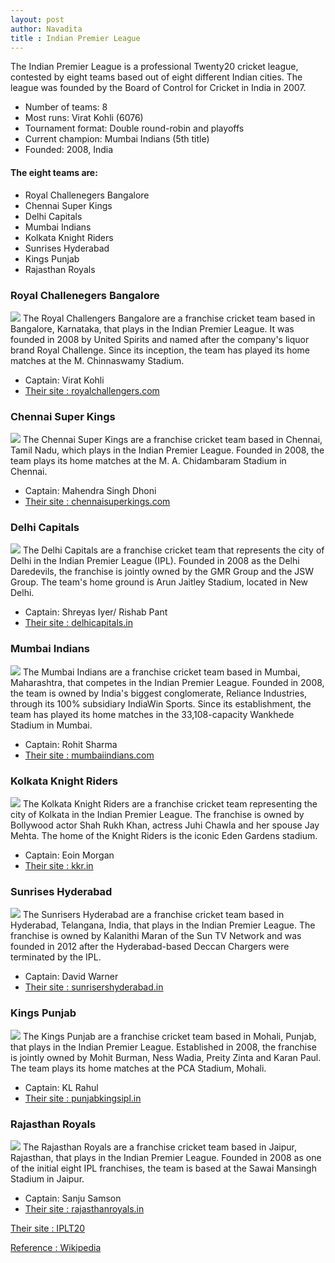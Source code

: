 ```yaml
---
layout: post
author: Navadita
title : Indian Premier League
---
```


The Indian Premier League is a professional Twenty20 cricket league, contested by eight teams based out of eight different Indian cities. The league was founded by the Board of Control for Cricket in India in 2007.

- Number of teams: 8
- Most runs: Virat Kohli (6076)
- Tournament format: Double round-robin and playoffs
- Current champion: Mumbai Indians (5th title)
- Founded: 2008, India

#### The eight teams are:
- Royal Challenegers Bangalore
- Chennai Super Kings
- Delhi Capitals
- Mumbai Indians
- Kolkata Knight Riders
- Sunrises Hyderabad
- Kings Punjab
- Rajasthan Royals

### Royal Challenegers Bangalore
![](/assets/images/blog/rcb.png)
The Royal Challengers Bangalore are a franchise cricket team based in Bangalore, Karnataka, that plays in the Indian Premier League. It was founded in 2008 by United Spirits and named after the company's liquor brand Royal Challenge. Since its inception, the team has played its home matches at the M. Chinnaswamy Stadium. 
- Captain: Virat Kohli
- [Their site : royalchallengers.com](https://www.royalchallengers.com/)

### Chennai Super Kings 
![](/assets/images/blog/csk.png)
The Chennai Super Kings are a franchise cricket team based in Chennai, Tamil Nadu, which plays in the Indian Premier League. Founded in 2008, the team plays its home matches at the M. A. Chidambaram Stadium 
in Chennai. 
- Captain: Mahendra Singh Dhoni
- [Their site : chennaisuperkings.com](https://www.chennaisuperkings.com/CSK_WEB/index.html)

### Delhi Capitals 
![](/assets/images/blog/dc2.png)
The Delhi Capitals are a franchise cricket team that represents the city of Delhi in the Indian Premier League (IPL). Founded in 2008 as the Delhi Daredevils, the franchise is jointly owned by the GMR Group and the JSW Group. The team's home ground is Arun Jaitley Stadium, located in New Delhi.
- Captain: Shreyas Iyer/ Rishab Pant
- [Their site : delhicapitals.in](https://www.delhicapitals.in/)

### Mumbai Indians 
![](/assets/images/blog/mi2.png)
The Mumbai Indians are a franchise cricket team based in Mumbai, Maharashtra, that competes in the Indian Premier League. Founded in 2008, the team is owned by India's biggest conglomerate, Reliance Industries, through its 100% subsidiary IndiaWin Sports. Since its establishment, the team has played its home matches in the 33,108-capacity Wankhede Stadium in Mumbai.
- Captain: Rohit Sharma
- [Their site : mumbaiindians.com](hhttps://www.mumbaiindians.com/)

### Kolkata Knight Riders 
![](/assets/images/blog/kkr.png)
The Kolkata Knight Riders are a franchise cricket team representing the city of Kolkata in the Indian Premier League. The franchise is owned by Bollywood actor Shah Rukh Khan, actress Juhi Chawla and her spouse Jay Mehta. The home of the Knight Riders is the iconic Eden Gardens stadium.
- Captain: Eoin Morgan
- [Their site : kkr.in](https://www.kkr.in/)

### Sunrises Hyderabad 
![](/assets/images/blog/srh.png)
The Sunrisers Hyderabad are a franchise cricket team based in Hyderabad, Telangana, India, that plays in the Indian Premier League. The franchise is owned by Kalanithi Maran of the Sun TV Network and was founded in 2012 after the Hyderabad-based Deccan Chargers were terminated by the IPL. 
- Captain: David Warner
- [Their site : sunrisershyderabad.in](https://www.sunrisershyderabad.in/)

### Kings Punjab 
![](/assets/images/blog/pk.png)
The Kings Punjab are a franchise cricket team based in Mohali, Punjab, that plays in the Indian Premier League. Established in 2008, the franchise is jointly owned by Mohit Burman, Ness Wadia, Preity Zinta and Karan Paul. The team plays its home matches at the PCA Stadium, Mohali.
- Captain: KL Rahul
- [Their site : punjabkingsipl.in](https://www.punjabkingsipl.in/)

### Rajasthan Royals 
![](/assets/images/blog/rr.png)
The Rajasthan Royals are a franchise cricket team based in Jaipur, Rajasthan, that plays in the Indian Premier League. Founded in 2008 as one of the initial eight IPL franchises, the team is based at the Sawai Mansingh Stadium in Jaipur.
- Captain: Sanju Samson
- [Their site : rajasthanroyals.in](http://www.rajasthanroyals.com/)

[Their site : IPLT20](https://www.iplt20.com/)

[Reference : Wikipedia](https://www.google.com/search?q=IPL&biw=1600&bih=700&sxsrf=ALeKk034ZFbhOZCGxR9jsts__s8_BKl56g%3A1625492006390&ei=JgrjYM2qF82F4-EPvaKbwAw&oq=IPL&gs_lcp=Cgdnd3Mtd2l6EAMyBwgjELADECcyBwgAEEcQsAMyBwgAEEcQsAMyBwgAEEcQsAMyBwgAEEcQsAMyBwgAEEcQsAMyBwgAEEcQsAMyBwgAEEcQsAMyBwgAEEcQsANKBAhBGABQAFgAYJXgHGgCcAJ4AIABhgGIAYYBkgEDMC4xmAEAqgEHZ3dzLXdpesgBCcABAQ&sclient=gws-wiz&ved=0ahUKEwjN1YDNhczxAhXNwjgGHT3RBsgQ4dUDCA4&uact=5)